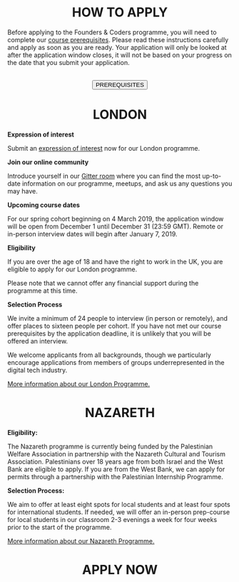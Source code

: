 <h1 align='center'>HOW TO APPLY</h1>

Before applying to the Founders & Coders programme, you will need to complete our [course prerequisites](https://foundersandcoders.com/apply/prerequisites/). Please read these instructions carefully and apply as soon as you are ready. Your application will only be looked at after the application window closes, it will not be based on your progress on the date that you submit your application.
<br>
<br>
<div align='center'><a href="/apply/prerequisites"><button class="button-three">PREREQUISITES</button></a></div>

<h1 align='center'>LONDON</h1>

**Expression of interest**

Submit an [expression of interest](https://docs.google.com/forms/d/e/1FAIpQLSepdNxKsrMjhfnbdkzKUgNpeWFmp8WLyiqTe_UY10TsPpFOEQ/viewform) now for our London programme.

**Join our online community**

Introduce yourself in our [Gitter room](https://gitter.im/codingforeveryone/london) where you can find the most up-to-date information on our programme, meetups, and ask us any questions you may have.

**Upcoming course dates**

For our spring cohort beginning on 4 March 2019, the application window will be open from December 1 until December 31 (23:59 GMT). Remote or in-person interview dates will begin after January 7, 2019.

**Eligibility**

If you are over the age of 18 and have the right to work in the UK, you are eligible to apply for our London programme.

Please note that we cannot offer any financial support during the programme at this time.

**Selection Process**

We invite a minimum of 24 people to interview (in person or remotely), and offer places to sixteen people per cohort. If you have not met our course prerequisites by the application deadline, it is unlikely that you will be offered an interview.

We welcome applicants from all backgrounds, though we particularly encourage applications from members of groups underrepresented in the digital tech industry.

[More information about our London Programme.](https://foundersandcoders.com/programme/course-information/london)

<h1 align='center'>NAZARETH</h1>

**Eligibility:**

The Nazareth programme is currently being funded by the Palestinian Welfare Association in partnership with the Nazareth Cultural and Tourism Association. Palestinians over 18 years age from both Israel and the West Bank are eligible to apply. If you are from the West Bank, we can apply for permits through a partnership with the Palestinian Internship Programme.

**Selection Process:**

We aim to offer at least eight spots for local students and at least four spots for international students. If needed, we will offer an in-person prep-course for local students in our classroom 2-3 evenings a week for four weeks prior to the start of the programme.

[More information about our Nazareth Programme.](https://foundersandcoders.com/programme/course-information/nazareth)

<h1 align='center'>APPLY NOW</h1>
